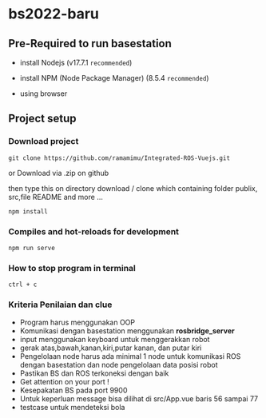 # bs2022-baru

## Pre-Required to run basestation

- install Nodejs (v17.7.1 `recommended`)

- install NPM (Node Package Manager) (8.5.4 `recommended`)

- using browser

## Project setup

### Download project

```
git clone https://github.com/ramamimu/Integrated-ROS-Vuejs.git
```

or Download via .zip on github

then type this on directory download / clone which containing folder publix, src,file README and more ...

```
npm install
```

### Compiles and hot-reloads for development

```
npm run serve

```

### How to stop program in terminal

```
ctrl + c
```

### Kriteria Penilaian dan clue

- Program harus menggunakan OOP
- Komunikasi dengan basestation menggunakan **rosbridge_server**
- input menggunakan keyboard untuk menggerakkan robot
- gerak atas,bawah,kanan,kiri,putar kanan, dan putar kiri
- Pengelolaan node harus ada minimal 1 node untuk komunikasi ROS dengan basestation dan node pengelolaan data posisi robot
- Pastikan BS dan ROS terkoneksi dengan baik
- Get attention on your port !
- Kesepakatan BS pada port 9900
- Untuk keperluan message bisa dilihat di src/App.vue baris 56 sampai 77
- testcase untuk mendeteksi bola
